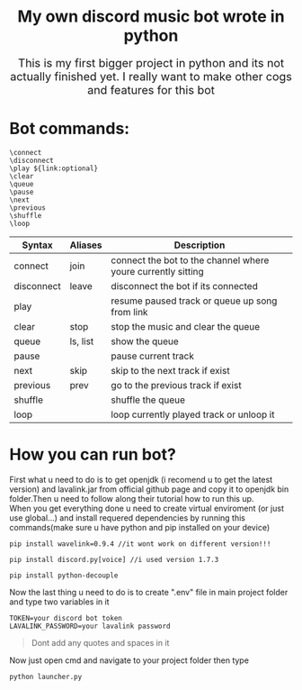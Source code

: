 <style>
.center{
    text-align:center;
}

</style>

<h1 class="center"> My own discord music bot wrote in python </h1>
<p class="center" style="font-size:20px;">
This is my first bigger project in python and its not actually finished yet.
I really want to make other cogs and features for this bot
</p>

# Bot commands:
``` 
\connect
\disconnect
\play ${link:optional}
\clear
\queue
\pause
\next
\previous
\shuffle
\loop
```
| Syntax | Aliases | Description
| ----------- | ----------- |--------|
| connect | join| connect the bot to the channel where youre currently sitting|
| disconnect | leave| disconnect the bot if its connected|
| play | | resume paused track or queue up song from link|
| clear | stop| stop the music and clear the queue|
| queue | ls, list| show the queue|
| pause | | pause current track|
| next | skip| skip to the next track if exist|
| previous | prev| go to the previous track if exist|
| shuffle | | shuffle the queue |
| loop | | loop currently played track or unloop it|


# How you can run bot?
First what u need to do is to get openjdk (i recomend u to get the latest version) and lavalink.jar from official github page and copy it to openjdk bin folder.Then u need to follow along their tutorial how to run this up. </br>
When you get everything done u need to create virtual enviroment (or just use global...) and install requered dependencies by running this commands(make sure u have python and pip installed on your device)

```
pip install wavelink=0.9.4 //it wont work on different version!!!
```
```
pip install discord.py[voice] //i used version 1.7.3
```
```
pip install python-decouple
```
Now the last thing u need to do is to create ".env" file in main project folder
and type two variables in it
```
TOKEN=your discord bot token
LAVALINK_PASSWORD=your lavalink password
``` 
>Dont add any quotes and spaces in it

Now just open cmd and navigate to your project folder then type 
```
python launcher.py
```

